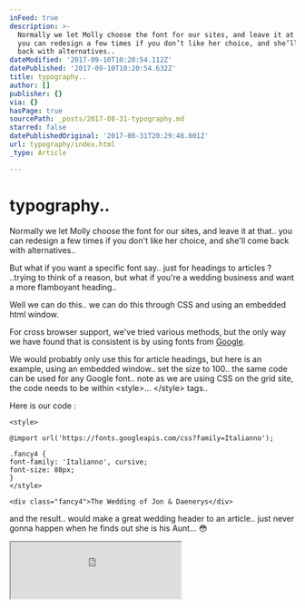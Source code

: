```yaml
---
inFeed: true
description: >-
  Normally we let Molly choose the font for our sites, and leave it at that..
  you can redesign a few times if you don’t like her choice, and she’ll come
  back with alternatives..
dateModified: '2017-09-10T10:20:54.112Z'
datePublished: '2017-09-10T10:20:54.632Z'
title: typography..
author: []
publisher: {}
via: {}
hasPage: true
sourcePath: _posts/2017-08-31-typography.md
starred: false
datePublishedOriginal: '2017-08-31T20:29:48.001Z'
url: typography/index.html
_type: Article

---
```

# typography..

Normally we let Molly choose the font for our sites, and leave it at that.. you can redesign a few times if you don't like her choice, and she'll come back with alternatives..

But what if you want a specific font say.. just for headings to articles ? ..trying to think of a reason, but what if you're a wedding business and want a more flamboyant heading..

Well we can do this.. we can do this through CSS and using an embedded html window.

For cross browser support, we've tried various methods, but the only way we have found that is consistent is by using fonts from [Google][0].

We would probably only use this for article headings, but here is an example, using an embedded window.. set the size to 100.. the same code can be used for any Google font.. note as we are using CSS on the grid site, the code needs to be within <style\>... </style\> tags..

Here is our code :

    <style>
    
    @import url('https://fonts.googleapis.com/css?family=Italianno');
    
    .fancy4 {
    font-family: 'Italianno', cursive;
    font-size: 80px;
    }
    </style>
    
    <div class="fancy4">The Wedding of Jon & Daenerys</div>

and the result.. would make a great wedding header to an article.. just never gonna happen when he finds out she is his Aunt... 😳

<iframe src="https://the-grid.github.io/ed-userhtml/?g=eJxFzrEKwjAUheE9T3HpYBW0cXCQNq0OLjoLziFN2kCahNy0GMV3Vyni_v2HwzAmIxtCjnrwLkQYg1nmfYweS0qVsxGLzrnOSO41FsINVCAeFB-0SfU5cqO5tS5fVYQUiluRdvAk324zmxLyv1qDGAPqSVYzQf2QJey3_l6RF2H0d4a1egJhOGKdzaNZc-0l3GTbatuBU3BxFhZw4tLKkJDRT9G8AYx0Rao" height="100" style=""></iframe>



[0]: https://fonts.google.com/